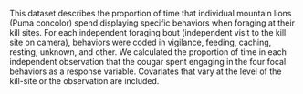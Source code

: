 This dataset describes the proportion of time that individual mountain lions (Puma concolor) spend displaying specific behaviors when foraging at their kill sites. For each independent foraging bout (independent visit to the kill site on camera), behaviors were coded in vigilance, feeding, caching, resting, unknown, and other. We calculated the proportion of time in each independent observation that the cougar spent engaging in the four focal behaviors as a response variable. Covariates that vary at the level of the kill-site or the observation are included.
